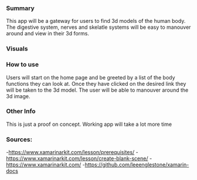 ### Summary
This app will be a gateway for users to find 3d models of the human body. The digestive system, nerves and skelatle systems will be easy to manouver around and view in their 3d forms. 

### Visuals

### How to use
Users will start on the home page and be greeted by a list of the body functions they can look at.
Once they have clicked on the desired link they will be taken to the 3d model.
The user will be able to manouver around the 3d image.

### Other Info
This is just a proof on concept. Working app will take a lot more time

### Sources:
-https://www.xamarinarkit.com/lesson/prerequisites/
-https://www.xamarinarkit.com/lesson/create-blank-scene/
-https://www.xamarinarkit.com/
-https://github.com/leeenglestone/xamarin-docs
